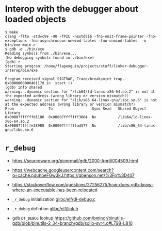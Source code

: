# Interop with the debugger about loaded objects

```
$ make
clang -flto -std=c99 -O0 -fPIC -nostdlib -fno-omit-frame-pointer -fno-exceptions -fno-asynchronous-unwind-tables -fno-unwind-tables  -o bin/exe main.c
$ gdb -q ./bin/exe
Reading symbols from ./bin/exe...
(No debugging symbols found in ./bin/exe)
(gdb) r
Starting program: /home/flapenguin/projects/stuff/linker-debugger-interop/bin/exe

Program received signal SIGTRAP, Trace/breakpoint trap.
0x000000000040117d in _start ()
(gdb) info shared
warning: .dynamic section for "/lib64/ld-linux-x86-64.so.2" is not at the expected address (wrong library or version mismatch?)
warning: .dynamic section for "/lib/x86_64-linux-gnu/libc.so.6" is not at the expected address (wrong library or version mismatch?)
From                To                  Syms Read   Shared Object Library
0x00007ffffffd1180  0x00007fffffff3664  No          /lib64/ld-linux-x86-64.so.2
0x00007fffffe38988  0x00007ffffffad577  No          /lib/x86_64-linux-gnu/libc.so.6
```

# `r_debug`
- https://sourceware.org/pipermail/gdb/2000-April/004509.html
- https://webcache.googleusercontent.com/search?q=cache:pduhbeFGw3kJ:https://gbenson.net/%3Fp%3D407
- https://stackoverflow.com/questions/27256275/how-does-gdb-know-where-an-executable-has-been-relocated
- `_r_debug` initialization [glibc/elf/dl-debug.c](https://code.woboq.org/userspace/glibc/elf/dl-debug.c.html#_r_debug)
- `_r_debug` defintion [glibc/elf/link.h](https://code.woboq.org/userspace/glibc/elf/link.h.html#r_debug)

- gdb `DT_DEBUG` lookup https://github.com/bminor/binutils-gdb/blob/binutils-2_34-branch/gdb/solib-svr4.c#L798-L810